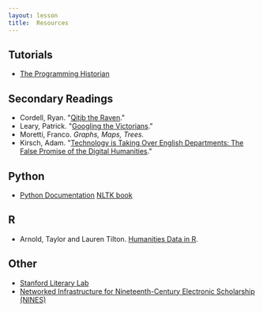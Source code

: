 ```yaml
---
layout: lesson
title:  Resources
---
```

## Tutorials
* [The Programming Historian](/textanalysiscoursebook/book/http:/programminghistorian.org/)

## Secondary Readings

* Cordell, Ryan. "[Qitjb the Raven](/textanalysiscoursebook/book/http:/ryancordell.org/research/qijtb-the-raven/)."
* Leary, Patrick. "[Googling the Victorians](/textanalysiscoursebook/book/http:/www.victorianresearch.org/googling.pdf)."
* Moretti, Franco. *Graphs, Maps, Trees.*
* Kirsch, Adam. "[Technology is Taking Over English Departments: The False Promise of the Digital Humanities](/textanalysiscoursebook/book/https:/newrepublic.com/article/117428/limits-digital-humanities-adam-kirsch)."

## Python
* [Python Documentation](/textanalysiscoursebook/book/https:/www.python.org/doc/)
[NLTK book](/textanalysiscoursebook/book/http:/www.nltk.org/book/)

## R
* Arnold, Taylor and Lauren Tilton. [Humanities Data in R](/textanalysiscoursebook/book/http:/www.humanitiesdata.org/).


## Other
* [Stanford Literary Lab](/textanalysiscoursebook/book/http:/litlab.stanford.edu/)
* [Networked Infrastructure for Nineteenth-Century Electronic Scholarship (NINES)](/textanalysiscoursebook/book/https:/www.nines.org)